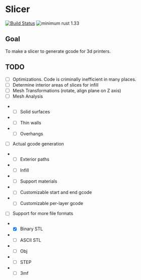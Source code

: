 # Slicer

[![Build Status](https://travis-ci.com/Quyzi/slicer.svg?branch=master)](https://travis-ci.com/Quyzi/slicer)
![minimum rust 1.33](https://img.shields.io/badge/rust-1.33%2B-orange.svg)

## Goal
To make a slicer to generate gcode for 3d printers. 

## TODO
- [ ] Optimizations. Code is criminally inefficient in many places. 
- [ ] Determine interior areas of slices for infill
- [ ] Mesh Transformations (rotate, align plane on Z axis)
- [ ] Mesh Analysis 
- - [ ] Solid surfaces
- - [ ] Thin walls
- - [ ] Overhangs
- [ ] Actual gcode generation
- - [ ] Exterior paths
- - [ ] Infill
- - [ ] Support materials
- - [ ] Customizable start and end gcode
- - [ ] Customizable per-layer gcode
- [ ] Support for more file formats
- - [X] Binary STL
- - [ ] ASCII STL
- - [ ] Obj
- - [ ] STEP
- - [ ] 3mf